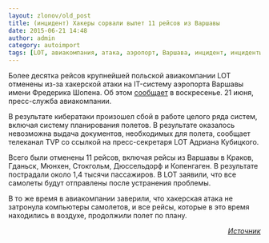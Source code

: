 ```yaml
---
layout: zlonov/old_post
title: (инцидент) Хакеры сорвали вылет 11 рейсов из Варшавы
date: 2015-06-21 14:48
author: admin
category: autoimport
tags: [LOT, авиакомпания, атака, аэропорт, Варшава, инцидент, инциденты, Польша]
---
```

Более десятка рейсов крупнейшей польской авиакомпании LOT отменены из-за хакерской атаки на IT-систему аэропорта Варшавы имени Фредерика Шопена. Об этом <a href="http://corporate.lot.com/pl/pl/informacje-prasowe?article=772928" target="_blank">сообщает</a> в воскресенье. 21 июня, пресс-служба авиакомпании.

В результате кибератаки произошел сбой в работе целого ряда систем, включая систему планирования полетов. В результате оказалось невозможна выдача документов, необходимых для полета, сообщает телеканал TVP со ссылкой на пресс-секретаря LOT Адриана Кубицкого.

Всего были отменены 11 рейсов, включая рейсы из Варшавы в Краков, Гданьск, Мюнхен, Стокгольм, Дюссельдорф и Копенгаген. В результате пострадали около 1,4 тысячи пассажиров. В LOT заявили, что все самолеты будут отправлены после устранения проблемы.

В то же время в авиакомпании заверили, что хакерская атака не затронула компьютеры самолетов, и все рейсы, которые в это время находились в воздухе, продолжили полет по плану.

<p style="text-align: right;"><em><a href="http://lenta.ru/news/2015/06/21/warsawlot/" target="_blank">Источник</a></em>
